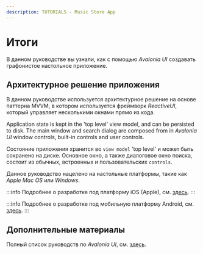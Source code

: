 ```yaml
---
description: TUTORIALS - Music Store App
---
```


# Итоги

В данном руководстве вы узнали, как с помощью _Avalonia UI_ создавать графонистое настольное приложение.

## Архитектурное решение приложения

В данном руководстве используется архитектурное решение на основе паттерна MVVM,
в котором используется фреймворк _ReactiveUI_, который управляет несколькими окнами прямо из кода.

Application state is kept in the 'top level' view model, and can be persisted to disk. 
The main window and search dialog are composed from in _Avalonia UI_ window controls, 
built-in controls and user controls.

Состояние приложения хранится во `view model` 'top level' и может быть сохранено на диске.
Основное окно, а также диалоговое окно поиска, состоит из обычных, встроенных и пользовательских `controls`.

Данное руководство нацелено на настольные платформы, такие как _Apple Mac OS_ или _Windows_.

:::info
Подробнее о разработке под платформу iOS (Apple), см. [здесь](../../guides/platforms/ios).
:::

:::info
Подробнее о разработке под мобильную платформу Android, см. [здесь](../../guides/platforms/android).
:::

## Дополнительные материалы

Полный список руководств по _Avalonia UI_, см. [здесь](..).
